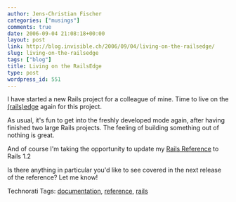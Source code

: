 ```yaml
---
author: Jens-Christian Fischer
categories: ["musings"]
comments: true
date: 2006-09-04 21:08:18+00:00
layout: post
link: http://blog.invisible.ch/2006/09/04/living-on-the-railsedge/
slug: living-on-the-railsedge
tags: ["blog"]
title: Living on the RailsEdge
type: post
wordpress_id: 551
---
```


I have started a new Rails project for a colleague of mine. Time to live on the [(rails)edge][1] again for this project.

As usual, it's fun to get into the freshly developed mode again, after having finished two large Rails projects. The feeling of building something out of nothing is great. 

And of course I'm taking the opportunity to update my [Rails Reference][2] to Rails 1.2

Is there anything in particular you'd like to see covered in the next release of the reference? Let me know!

[1]: http://wiki.rubyonrails.org/rails/pages/EdgeRails
[2]: http://blog.invisible.ch/2006/05/01/ruby-on-rails-reference/


Technorati Tags: [documentation](http://www.technorati.com/tag/documentation), [reference](http://www.technorati.com/tag/reference), [rails](http://www.technorati.com/tag/rails)
